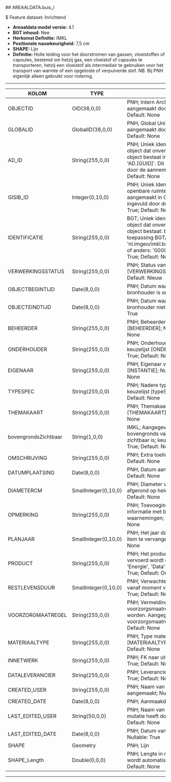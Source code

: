 ﻿﻿## AREAALDATA.buis_l

$ Feature dataset: Inrichtend


* __Areaaldata model versie:__ 4.1
* __BGT inhoud:__ Nee
* __Herkomst Definitie:__ IMKL
* __Positionele nauwkeurigheid:__ 7,5 cm
* __SHAPE:__ Lijn
* __Definitie:__ Holle leiding voor het doorstromen van gassen, vloeistoffen of capsules, bestemd om hetzij gas,
een vloeistof of capsules te transporteren, hetzij een vloeistof als intermediair te gebruiken voor het transport van
warmte of een opgeloste of verpulverde stof. NB. Bij PNH eigenlijk alleen gebruikt voor riolering.

***

|KOLOM                               |TYPE                   |DEFINITIE|
|------                              |----                   |-----    |
|OBJECTID                            |OID(38,0,0)            |PNH; Intern ArcGIS Identificatienummer, aangemaakt door ArcGIS; Nullable: False; Default: None|
|GLOBALID                            |GlobalID(38,0,0)       |PNH; Global Unique Identifier,  aangemaakt door ArcGIS; Nullable: False; Default: None|
|AD_ID                               |String(255,0,0)        |PNH; Uniek identificatienummer voor het object dat onveranderlijk is zolang het object bestaat in Areaaldata: in format 'AD.[GUID]'. Dit moet worden ingevuld door de aannemer; Nullable: False; Default: None|
|GISIB_ID                            |Integer(0,10,0)        |PNH; Uniek Identificatienummer beheer openbare ruimte (GISIB), wordt aangemaakt in GISIB en mag niet worden ingevuld door de aannemer; Nullable: True; Default: None|
|IDENTIFICATIE                       |String(255,0,0)        |BGT; Uniek identificatienummer voor het object dat onveranderlijk is zolang het object bestaat: bevat indien van toepassing BGT/IMKL ID in format 'nl.imgeo/imkl.bronhouderscode.LokaalID' of anders: '00000'.LokaalID; Nullable: True; Default: None|
|VERWERKINGSSTATUS                   |String(255,0,0)        |PNH; Status van de gegevens; keuzelijst [VERWERKINGSSTATUS]; Nullable: False; Default: Nieuw|
|OBJECTBEGINTIJD                     |Date(8,0,0)            |PNH; Datum waarop het object bij de bronhouder is ontstaan; Nullable: True|
|OBJECTEINDTIJD                      |Date(8,0,0)            |PNH; Datum waarop het object bij de bronhouder niet meer geldig is; Nullable: True|
|BEHEERDER                           |String(255,0,0)        |PNH; Beheerder van het object; keuzelijst [BEHEERDER]; Nullable: True; Default: None|
|ONDERHOUDER                         |String(255,0,0)        |PNH; Onderhouder van het object; keuzelijst [ONDERHOUDER]; Nullable: True; Default: None|
|EIGENAAR                            |String(255,0,0)        |PNH; Eigenaar van het object; keuzelijst [INSTANTIE]; Nullable: True; Default: None|
|TYPESPEC                            |String(255,0,0)        |PNH; Nadere typering van het object; keuzelijst [typeSpecBUI]; Nullable: True; Default: None|
|THEMAKAART                          |String(255,0,0)        |PNH; Themakaart; keuzelijst [THEMAKAART]; Nullable: True; Default: None|
|bovengrondsZichtbaar                |String(1,0,0)          |IMKL; Aangegeven wordt of de buis bovengronds vanaf het maaiveld zichtbaar is; keuzelijst [jaNee]; Nullable: True; Default: None|
|OMSCHRIJVING                        |String(255,0,0)        |PNH; Extra toelichting ; Nullable: True; Default: None|
|DATUMPLAATSING                      |Date(8,0,0)            |PNH; Datum aanleg; Nullable: True; Default: None|
|DIAMETERCM                          |SmallInteger(0,10,0)   |PNH; Diameter van de buis in cm, afgerond op hele getallen; Nullable: True; Default: None|
|OPMERKING                           |String(255,0,0)        |PNH; Toevoeging van subjectieve informatie met betrekking tot opmerkelijke waarnemingen; Nullable: True; Default: None|
|PLANJAAR                            |SmallInteger(0,10,0)   |PNH; Het jaar dat nu gepland staat om item te vervangen; Nullable True; Default: None|
|PRODUCT                             |String(255,0,0)        |PNH; Het product dat door de leiding vervoerd wordt of kan worden vervoerd, 'Energie', 'Data' of 'Onbekend'; Nullable: True; Default: Onbekend|
|RESTLEVENSDUUR                      |SmallInteger(0,10,0)   |PNH; Verwachte restlevensduur in jaren vanaf moment van inspectie; Nullable: True; Default: None|
|VOORZORGMAATREGEL                   |String(255,0,0)        |PNH; Vermelding of er voorzorgsmaatregelen getroffen dienen te worden. Aangegeven wordt wat de voorzorgsmaatregel is; Nullable: True; Default: None|
|MATERIAALTYPE                       |String(255,0,0)        |PNH; Type materiaal; keuzelijst [MATERIAALTYPE]; Nullable: True; Default: None|
|INNETWERK                           |String(255,0,0)        |PNH; FK naar utiliteitsNet_tbl; Nullable: True; Default: None|
|DATALEVERANCIER                     |String(255,0,0)        |PNH; Leverancier van de data; Nullable: True; Default: None|
|CREATED_USER                        |String(255,0,0)        |PNH; Naam van gebruiker die de rij heeft aangemaakt; Nullable: True; Default: None|
|CREATED_DATE                        |Date(8,0,0)            |PNH; Aanmaakdatum; Nullable: True|
|LAST_EDITED_USER                    |String(50,0,0)         |PNH; Naam van gebruiker die de laatste mutatie heeft doorgevoerd; Nullable: True; Default: None|
|LAST_EDITED_DATE                    |Date(8,0,0)            |PNH; Datum van de laatste mutatie; Nullable: True|
|SHAPE                               |Geometry               |PNH; Lijn|
|SHAPE_Length                        |Double(0,0,0)          |PNH; Lengte in meters, 5 decimalen. Dit wordt automatisch gevuld; Nullable: False; Default: None|


***
